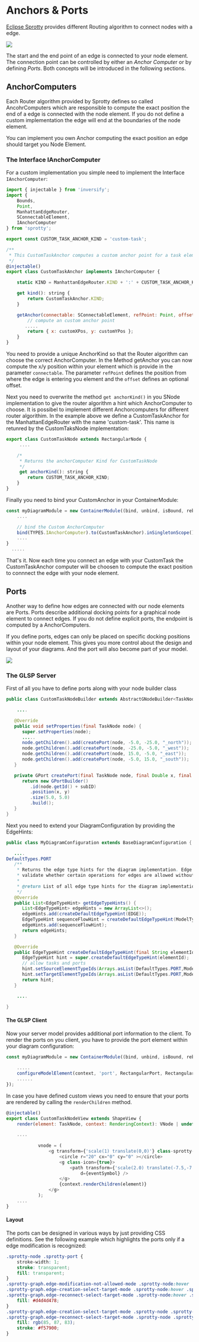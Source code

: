 # Anchors & Ports

[Eclipse Sprotty](https://github.com/eclipse/sprotty) provides different Routing algorithm to connect nodes with a edge. 

<img src="./images/ports-01.png" />

The start and the end point of an edge is connected to your node element. The connection point can be controlled by either an *Anchor Compute*r or by defining *Ports*. Both concepts will be introduced in the following sections.


## AnchorComputers

Each Router algorithm provided by Sprotty defines so called AncohrComputers which are responsible to compute the exact position the end of a edge is connected with the node element. If you do not define a custom implementation the edge will end at the boundaries of the node element. 

You can implement you own Anchor computing the exact position an edge should target you Node Element.

### The Interface IAnchorComputer

For a custom implementation you simple need to implement the Interface `IAnchorComputer`:

````javascript
import { injectable } from 'inversify';
import {
	Bounds,
	Point,
	ManhattanEdgeRouter,
	SConnectableElement,
	IAnchorComputer
} from 'sprotty';

export const CUSTOM_TASK_ANCHOR_KIND = 'custom-task';

/**
 * This CustomTaskAnchor computes a custom anchor point for a task element.
 */
@injectable()
export class CustomTaskAnchor implements IAnchorComputer {

	static KIND = ManhattanEdgeRouter.KIND + ':' + CUSTOM_TASK_ANCHOR_KIND;

	get kind(): string {
		return CustomTaskAnchor.KIND;
	}

	getAnchor(connectable: SConnectableElement, refPoint: Point, offset: number): Point {
		// compute an custom anchor point 
       .....
		return { x: customXPos, y: customYPos };
	}
}
````

You need to provide a unique AnchorKind so that the Router algorithm can choose the correct AnchorComputer.
In the Method getAnchor you can now compute the x/y position within your element which is provide in the parameter `connectable`. The parameter `refPoint` defines the position from where the edge is entering you element and the `offset` defines an optional offset. 

Next you need to overwrite the method `get anchorKind()` in you SNode implementation to give the router algorithm a hint which AnchorComputer to choose. It is possibel to implement different Anchorcomputers for different router algorithim. In the example above we define a CustomTaskAnchor for the ManhattanEdgeRouter with the name 'custom-task'. This name is retunred by the CustomTaksNode implementation:


````javascript
export class CustomTaskNode extends RectangularNode {
     ....

    /*
     * Returns the anchorComputer Kind for CustomTaskNode
     */
     get anchorKind(): string {
        return CUSTOM_TASK_ANCHOR_KIND;
    }
}
````

Finally you need to bind your CustomAnchor in your ContainerModule:


````javascript
const myDiagramModule = new ContainerModule((bind, unbind, isBound, rebind) => {
    ....

    // bind the Custom AnchorComputer
    bind(TYPES.IAnchorComputer).to(CustomTaskAnchor).inSingletonScope();
    ....
}
  .....
````

That's it. Now each time you connect an edge with your CustomTask the CustomTaskAnchor computer will be choosen to compute the exact position to connnect the edge with your node element. 

## Ports

Another way to define how edges are connected with our node elements are Ports. 
Ports describe additional docking points for a graphical node element to connect edges. If you do not define explicit ports, the endpoint is computed by a AnchorComputers.


If you define ports, edges can only be placed on specific docking positions within your node element. This gives you more control about the design and layout of your diagrams. And the port will also become part of your model. 

<img src="./images/ports-02.png" />


### The GLSP Server

First of all you have to define ports along with your node builder class

```java
public class CustomTaskNodeBuilder extends AbstractGNodeBuilder<TaskNode, TaskNodeBuilder> {

	....

   @Override
   public void setProperties(final TaskNode node) {
      super.setProperties(node);
      .....
      node.getChildren().add(createPort(node, -5.0, -25.0, "_north"));
      node.getChildren().add(createPort(node, -25.0, -5.0, "_west"));
      node.getChildren().add(createPort(node, 15.0, -5.0, "_east"));
      node.getChildren().add(createPort(node, -5.0, 15.0, "_south"));
   }

   private GPort createPort(final TaskNode node, final Double x, final Double y, final String subID) {
      return new GPortBuilder()
         .id(node.getId() + subID)
         .position(x, y)
         .size(5.0, 5.0)
         .build();
   }
}
```


Next you need to extend your DiagramConfiguration by providing the EdgeHints:

```java
public class MyDiagramConfiguration extends BaseDiagramConfiguration {

   ....
DefaultTypes.PORT
   /**
    * Returns the edge type hints for the diagram implementation. Edge type hints are sent to the client and used to
    * validate whether certain operations for edges are allowed without having to query the server again.
    *
    * @return List of all edge type hints for the diagram implementation.
    */
   @Override
   public List<EdgeTypeHint> getEdgeTypeHints() {
      List<EdgeTypeHint> edgeHints = new ArrayList<>();
      edgeHints.add(createDefaultEdgeTypeHint(EDGE));
      EdgeTypeHint sequenceFlowHint = createDefaultEdgeTypeHint(ModelTypes.SEQUENCE_FLOW);
      edgeHints.add(sequenceFlowHint);
      return edgeHints;
   }

   @Override
   public EdgeTypeHint createDefaultEdgeTypeHint(final String elementId) {
      EdgeTypeHint hint = super.createDefaultEdgeTypeHint(elementId);
      // allow tasks and ports
      hint.setSourceElementTypeIds(Arrays.asList(DefaultTypes.PORT,ModelTypes.MANUAL_TASK));
      hint.setTargetElementTypeIds(Arrays.asList(DefaultTypes.PORT,ModelTypes.MANUAL_TASK));
      return hint;
   }

	....

}
```

#### The GLSP Client 

Now your server model provides additional port information to the client. To render the ports on you client, you have to provide the port element within your diagram configuration:


```javascript
const myDiagramModule = new ContainerModule((bind, unbind, isBound, rebind) => {
  
    .....
    configureModelElement(context, 'port', RectangularPort, RectangularNodeView);
    ......
});
```

In case you have defined custom views you need to ensure that your ports are rendered by calling the `renderChildren` method. 

```javascript
@injectable()
export class CustomTaskNodeView extends ShapeView {
	render(element: TaskNode, context: RenderingContext): VNode | undefined {

	....
	
			vnode = (
				<g transform={'scale(1) translate(0,0)'} class-sprotty-node={true}>
					<circle r="20" cx="0" cy="0" ></circle>
					<g class-icon={true}>
						<path transform={'scale(2.0) translate(-7.5,-7.5)'}
							d={eventSymbol} />
					</g>
					{context.renderChildren(element)}
				</g>
			);
	....
}
```


#### Layout

The ports can be designed in various ways by just providing CSS definitions. See the following example which highlights the ports only if a edge modification is recognized:

```css
.sprotty-node .sprotty-port {
	stroke-width: 1;
	stroke: transparent;
	fill: transparent;
}
.sprotty-graph.edge-modification-not-allowed-mode .sprotty-node:hover .sprotty-port,
.sprotty-graph.edge-creation-select-target-mode .sprotty-node:hover .sprotty-port,
.sprotty-graph.edge-reconnect-select-target-mode .sprotty-node:hover .sprotty-port {
	fill: #d4d4d478;	
}
.sprotty-graph.edge-creation-select-target-mode .sprotty-node .sprotty-port.mouseover,
.sprotty-graph.edge-reconnect-select-target-mode .sprotty-node .sprotty-port.mouseover {
	fill: rgb(85, 87, 83);
	stroke: #f57900;
} 
```
